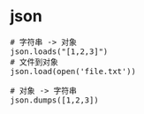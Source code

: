 # json

<pre>
# 字符串 -> 对象
json.loads("[1,2,3]")
# 文件到对象
json.load(open('file.txt'))

# 对象 -> 字符串
json.dumps([1,2,3])
</pre>